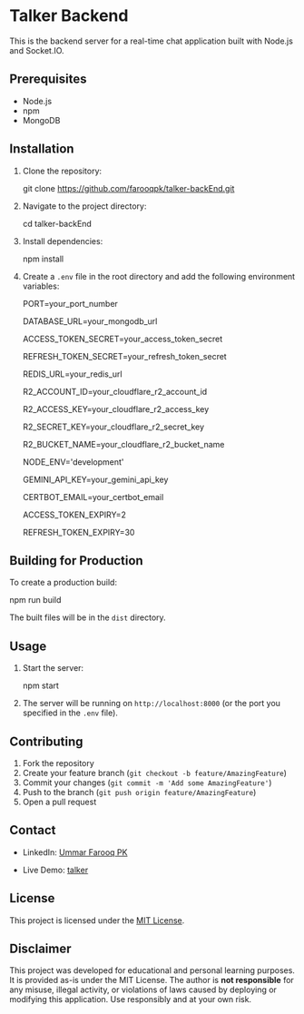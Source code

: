# Talker Backend

This is the backend server for a real-time chat application built with Node.js and Socket.IO.

## Prerequisites

- Node.js
- npm
- MongoDB

## Installation

1. Clone the repository:
   
      git clone https://github.com/farooqpk/talker-backEnd.git
   

2. Navigate to the project directory:
   
      cd talker-backEnd
   

3. Install dependencies:
   
      npm install
   

4. Create a `.env` file in the root directory and add the following environment variables:
   
      PORT=your_port_number

      DATABASE_URL=your_mongodb_url

      ACCESS_TOKEN_SECRET=your_access_token_secret

      REFRESH_TOKEN_SECRET=your_refresh_token_secret

      REDIS_URL=your_redis_url

      R2_ACCOUNT_ID=your_cloudflare_r2_account_id

      R2_ACCESS_KEY=your_cloudflare_r2_access_key

      R2_SECRET_KEY=your_cloudflare_r2_secret_key

      R2_BUCKET_NAME=your_cloudflare_r2_bucket_name

      NODE_ENV='development'

      GEMINI_API_KEY=your_gemini_api_key

      CERTBOT_EMAIL=your_certbot_email

      ACCESS_TOKEN_EXPIRY=2
      
      REFRESH_TOKEN_EXPIRY=30
   

## Building for Production

To create a production build:

npm run build

The built files will be in the `dist` directory.

## Usage

1. Start the server:
   
      npm start
   

2. The server will be running on `http://localhost:8000` (or the port you specified in the `.env` file).

## Contributing

1. Fork the repository
2. Create your feature branch (`git checkout -b feature/AmazingFeature`)
3. Commit your changes (`git commit -m 'Add some AmazingFeature'`)
4. Push to the branch (`git push origin feature/AmazingFeature`)
5. Open a pull request

## Contact

- LinkedIn: [Ummar Farooq PK](https://linkedin.com/in/ummarfarooq-pk)

- Live Demo: [talker](https://talker.cfd)


## License

This project is licensed under the [MIT License](./LICENSE).

## Disclaimer

This project was developed for educational and personal learning purposes.  
It is provided as-is under the MIT License. The author is **not responsible** for any misuse, illegal activity, or violations of laws caused by deploying or modifying this application. Use responsibly and at your own risk.
